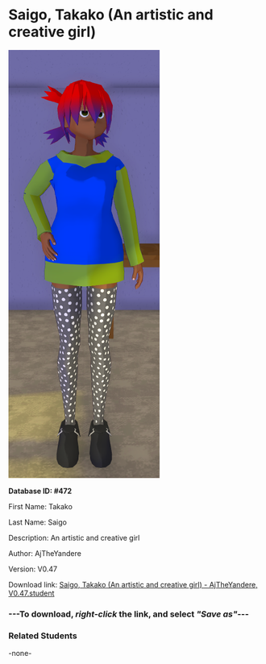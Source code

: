 # Saigo, Takako (An artistic and creative girl)

<img src="Files/Saigo, Takako (An artistic and creative girl).png" title="Saigo, Takako (An artistic and creative girl) - AjTheYandere, V0.47">

**Database ID: #472**

First Name: Takako

Last Name: Saigo

Description: An artistic and creative girl

Author: AjTheYandere

Version: V0.47

Download link: <a href="https://raw.githubusercontent.com/Arbiter1223/Daigaku-Gurashi-Custom-Students/master/Students/Files/Saigo%2C%20Takako%20(An%20artistic%20and%20creative%20girl)%20-%20AjTheYandere%2C%20V0.47.student">Saigo, Takako (An artistic and creative girl) - AjTheYandere, V0.47.student</a>

### ---**To download, _right-click_ the link, and select _"Save as"_**---

### Related Students

-none-
